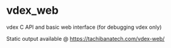 # vdex_web

vdex C API and basic web interface (for debugging vdex only)

Static output available @ https://tachibanatech.com/vdex-web/
